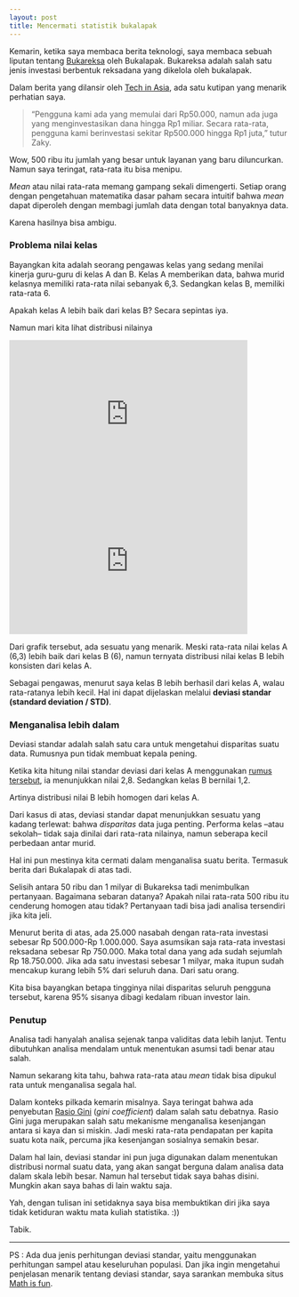```yaml
---
layout: post
title: Mencermati statistik bukalapak
---
```


Kemarin, ketika saya membaca berita teknologi, saya membaca sebuah liputan tentang [Bukareksa](https://www.bukalapak.com/bukareksa) oleh Bukalapak. Bukareksa adalah salah satu jenis investasi berbentuk reksadana yang dikelola oleh bukalapak.

Dalam berita yang dilansir oleh [Tech in Asia](https://id.techinasia.com/alasan-bukalapak-hadirkan-berbagai-fitur-baru-di-tahun-2017), ada satu kutipan yang menarik perhatian saya.

> “Pengguna kami ada yang memulai dari Rp50.000, namun ada juga yang menginvestasikan dana hingga Rp1 miliar. Secara rata-rata, pengguna kami berinvestasi sekitar Rp500.000 hingga Rp1 juta,” tutur Zaky.

Wow, 500 ribu itu jumlah yang besar untuk layanan yang baru diluncurkan. Namun saya teringat, rata-rata itu bisa menipu.

<!-- more -->

*Mean* atau nilai rata-rata memang gampang sekali dimengerti. Setiap orang dengan pengetahuan matematika dasar paham secara intuitif bahwa *mean* dapat diperoleh dengan membagi jumlah data dengan total banyaknya data.

Karena hasilnya bisa ambigu.

### Problema nilai kelas
Bayangkan kita adalah seorang pengawas kelas yang sedang menilai kinerja guru-guru di kelas A dan B. Kelas A memberikan data, bahwa murid kelasnya memiliki rata-rata nilai sebanyak 6,3. Sedangkan kelas B, memiliki rata-rata 6.

Apakah kelas A lebih baik dari kelas B? Secara sepintas iya.

Namun mari kita lihat distribusi nilainya


<iframe width="427.76280323450146" height="264.5" seamless frameborder="0" scrolling="no" src="https://docs.google.com/spreadsheets/d/1tZyzaXiCk5aBinxawvFbd7y4Bzjzwg0bu-rwaUZX_dA/pubchart?oid=930811441&amp;format=interactive"></iframe>

<iframe width="427.76280323450146" height="264.5" seamless frameborder="0" scrolling="no" src="https://docs.google.com/spreadsheets/d/1tZyzaXiCk5aBinxawvFbd7y4Bzjzwg0bu-rwaUZX_dA/pubchart?oid=1807622046&amp;format=interactive"></iframe>

Dari grafik tersebut, ada sesuatu yang menarik. Meski rata-rata nilai kelas A (6,3) lebih baik dari kelas B (6), namun ternyata distribusi nilai kelas B lebih konsisten dari kelas A.

Sebagai pengawas, menurut saya kelas B lebih berhasil dari kelas A, walau rata-ratanya lebih kecil. Hal ini dapat dijelaskan melalui **deviasi standar (standard deviation / STD)**.

### Menganalisa lebih dalam

Deviasi standar adalah salah satu cara untuk mengetahui disparitas suatu data. Rumusnya pun tidak membuat kepala pening.

Ketika kita hitung nilai standar deviasi dari kelas A menggunakan [rumus tersebut](https://www.khanacademy.org/math/probability/data-distributions-a1/summarizing-spread-distributions/a/calculating-standard-deviation-step-by-step), ia menunjukkan nilai 2,8. Sedangkan kelas B bernilai 1,2. 

Artinya distribusi nilai B lebih homogen dari kelas A.

Dari kasus di atas, deviasi standar dapat menunjukkan sesuatu yang kadang terlewat: bahwa *disparitas* data juga penting. Performa kelas –atau sekolah– tidak saja dinilai dari rata-rata nilainya, namun seberapa kecil perbedaan antar murid.

Hal ini pun mestinya kita cermati dalam menganalisa suatu berita. Termasuk berita dari Bukalapak di atas tadi.

Selisih antara 50 ribu dan 1 milyar di Bukareksa tadi menimbulkan pertanyaan. Bagaimana sebaran datanya? Apakah nilai rata-rata 500 ribu itu cenderung homogen atau tidak? Pertanyaan tadi bisa jadi analisa tersendiri jika kita jeli.

Menurut berita di atas, ada 25.000 nasabah dengan rata-rata investasi sebesar Rp 500.000-Rp 1.000.000. Saya asumsikan saja rata-rata investasi reksadana sebesar Rp 750.000. Maka total dana yang ada sudah sejumlah Rp 18.750.000. Jika ada satu investasi sebesar 1 milyar, maka itupun sudah mencakup kurang lebih 5% dari seluruh dana. Dari satu orang. 

Kita bisa bayangkan betapa tingginya nilai disparitas seluruh pengguna tersebut, karena 95% sisanya dibagi kedalam ribuan investor lain.

### Penutup

Analisa tadi hanyalah analisa sejenak tanpa validitas data lebih lanjut. Tentu dibutuhkan analisa mendalam untuk menentukan asumsi tadi benar atau salah.

Namun sekarang kita tahu, bahwa rata-rata atau *mean* tidak bisa dipukul rata untuk menganalisa segala hal. 

Dalam konteks pilkada kemarin misalnya. Saya teringat bahwa ada penyebutan [Rasio Gini](http://www.investopedia.com/terms/g/gini-index.asp) (*gini coefficient*) dalam salah satu debatnya. Rasio Gini juga merupakan salah satu mekanisme menganalisa kesenjangan antara si kaya dan si miskin. Jadi meski rata-rata pendapatan per kapita suatu kota naik, percuma jika kesenjangan sosialnya semakin besar.

Dalam hal lain, deviasi standar ini pun juga digunakan dalam menentukan distribusi normal suatu data, yang akan sangat berguna dalam analisa data dalam skala lebih besar. Namun hal tersebut tidak saya bahas disini. Mungkin akan saya bahas di lain waktu saja.

Yah, dengan tulisan ini setidaknya saya bisa membuktikan diri jika saya tidak ketiduran waktu mata kuliah statistika. :))

Tabik.

---
PS : Ada dua jenis perhitungan deviasi standar, yaitu menggunakan perhitungan sampel atau keseluruhan populasi. Dan jika ingin mengetahui penjelasan menarik tentang deviasi standar, saya sarankan membuka  situs [Math is fun](https://www.mathsisfun.com/data/standard-deviation.html).
